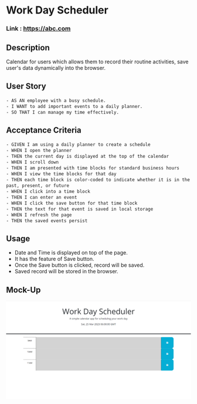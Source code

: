 # Work Day Scheduler

### Link : https://abc.com

## Description
Calendar for users which allows them to record their routine activities, save user's data dynamically into the browser.

## User Story
```
- AS AN employee with a busy schedule.
- I WANT to add important events to a daily planner.
- SO THAT I can manage my time effectively.
```

## Acceptance Criteria
```
- GIVEN I am using a daily planner to create a schedule
- WHEN I open the planner
- THEN the current day is displayed at the top of the calendar
- WHEN I scroll down
- THEN I am presented with time blocks for standard business hours
- WHEN I view the time blocks for that day
- THEN each time block is color-coded to indicate whether it is in the past, present, or future
- WHEN I click into a time block
- THEN I can enter an event
- WHEN I click the save button for that time block
- THEN the text for that event is saved in local storage
- WHEN I refresh the page
- THEN the saved events persist
```

## Usage
- Date and Time is displayed on top of the page.
- It has the feature of Save button.
- Once the Save button is clicked, record will be saved.
- Saved record will be stored in the browser.

## Mock-Up
![](assets/Calendar.png)